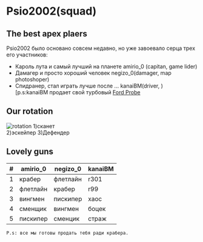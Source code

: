 # Psio2002(squad)
## The best apex plaers

Psio2002 было основано совсем недавно, но уже завоевало серца трех его участников:
- Кароль лута и самый лучший на планете amirio_0 (capitan, game lider) 
- Дамагер и просто хороший человек negizo_0(damager, map photoshoper)
- Спидранер, стал играть лучше после ... kanaiBM(driver, )   
[p.s:kanaiBM продает свой турбовый [Ford Probe](https://www.mashina.kg/details/ford-probe-61b4c5548937c724452850)

## Our rotation
![rotation](https://lh3.googleusercontent.com/LseaOe7elxm3kL-_-xikyBSBvJ9aDZEfI8fOlMx7WkfcHVZDFYzavt7eqGcLlSo7FoX6Bdon9tUXI9H3u2Loz88)
1)сканет <br/>
2)эскейпер
3)Дефендер

## Lovely guns


| # | amirio_0 | negizo_0 | kanaiBM |
| - | ------ | ------ | ------ |
|1| крабер | флетлайн | r301 |
|2| флетлайн | крабер | r99 |
|3| вингмен | пискипер | хаос |
|4| сменщик | вингмен | боцек |
|5| пискипер | сменцик | страж |
    P.s: все мы готовы продать тебя ради крабера.
